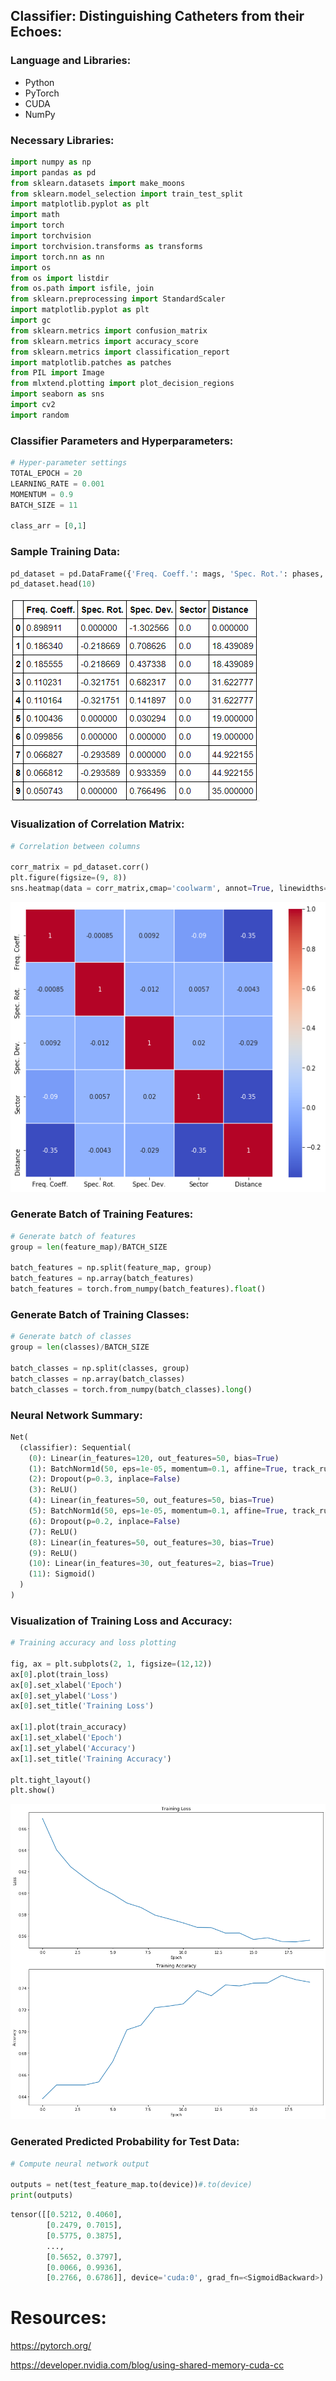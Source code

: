 ## Classifier: Distinguishing Catheters from their Echoes:

### Language and Libraries:

* Python
* PyTorch
* CUDA
* NumPy

### Necessary Libraries:

```Python
import numpy as np 
import pandas as pd
from sklearn.datasets import make_moons
from sklearn.model_selection import train_test_split
import matplotlib.pyplot as plt
import math
import torch
import torchvision
import torchvision.transforms as transforms
import torch.nn as nn
import os
from os import listdir
from os.path import isfile, join
from sklearn.preprocessing import StandardScaler
import matplotlib.pyplot as plt
import gc
from sklearn.metrics import confusion_matrix 
from sklearn.metrics import accuracy_score 
from sklearn.metrics import classification_report 
import matplotlib.patches as patches
from PIL import Image
from mlxtend.plotting import plot_decision_regions
import seaborn as sns
import cv2
import random
```

### Classifier Parameters and Hyperparameters:

```Python
# Hyper-parameter settings
TOTAL_EPOCH = 20
LEARNING_RATE = 0.001
MOMENTUM = 0.9
BATCH_SIZE = 11

class_arr = [0,1]
```

### Sample Training Data:

```Python
pd_dataset = pd.DataFrame({'Freq. Coeff.': mags, 'Spec. Rot.': phases, 'Spec. Dev.': sigs, 'Sector': sectors, 'Distance': distances})
pd_dataset.head(10)
```

![](images/cd1.png)

### Visualization of Correlation Matrix:

```Python
# Correlation between columns

corr_matrix = pd_dataset.corr()
plt.figure(figsize=(9, 8))
sns.heatmap(data = corr_matrix,cmap='coolwarm', annot=True, linewidths=0.2)
``` 

![](images/cd2.png)

### Generate Batch of Training Features:

```Python
# Generate batch of features
group = len(feature_map)/BATCH_SIZE

batch_features = np.split(feature_map, group)
batch_features = np.array(batch_features)
batch_features = torch.from_numpy(batch_features).float()
```

### Generate Batch of Training Classes:

```Python
# Generate batch of classes
group = len(classes)/BATCH_SIZE

batch_classes = np.split(classes, group)
batch_classes = np.array(batch_classes)
batch_classes = torch.from_numpy(batch_classes).long()
```

### Neural Network Summary:

```Python
Net(
  (classifier): Sequential(
    (0): Linear(in_features=120, out_features=50, bias=True)
    (1): BatchNorm1d(50, eps=1e-05, momentum=0.1, affine=True, track_running_stats=True)
    (2): Dropout(p=0.3, inplace=False)
    (3): ReLU()
    (4): Linear(in_features=50, out_features=50, bias=True)
    (5): BatchNorm1d(50, eps=1e-05, momentum=0.1, affine=True, track_running_stats=True)
    (6): Dropout(p=0.2, inplace=False)
    (7): ReLU()
    (8): Linear(in_features=50, out_features=30, bias=True)
    (9): ReLU()
    (10): Linear(in_features=30, out_features=2, bias=True)
    (11): Sigmoid()
  )
)
```

### Visualization of Training Loss and Accuracy:

```Python
# Training accuracy and loss plotting

fig, ax = plt.subplots(2, 1, figsize=(12,12))
ax[0].plot(train_loss)
ax[0].set_xlabel('Epoch')
ax[0].set_ylabel('Loss')
ax[0].set_title('Training Loss')

ax[1].plot(train_accuracy)
ax[1].set_xlabel('Epoch')
ax[1].set_ylabel('Accuracy')
ax[1].set_title('Training Accuracy')

plt.tight_layout()
plt.show()
```

![](images/cd3.png)

### Generated Predicted Probability for Test Data:

```Python
# Compute neural network output

outputs = net(test_feature_map.to(device))#.to(device)
print(outputs)
```

```Python
tensor([[0.5212, 0.4060],
        [0.2479, 0.7015],
        [0.5775, 0.3875],
        ...,
        [0.5652, 0.3797],
        [0.0066, 0.9936],
        [0.2766, 0.6786]], device='cuda:0', grad_fn=<SigmoidBackward>)
```

# Resources:

https://pytorch.org/

https://developer.nvidia.com/blog/using-shared-memory-cuda-cc

